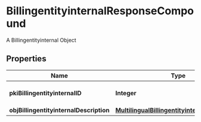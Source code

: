 

# BillingentityinternalResponseCompound

A Billingentityinternal Object

## Properties

| Name | Type | Description | Notes |
|------------ | ------------- | ------------- | -------------|
|**pkiBillingentityinternalID** | **Integer** | The unique ID of the Billingentityinternal. |  |
|**objBillingentityinternalDescription** | [**MultilingualBillingentityinternalDescription**](MultilingualBillingentityinternalDescription.md) |  |  |



